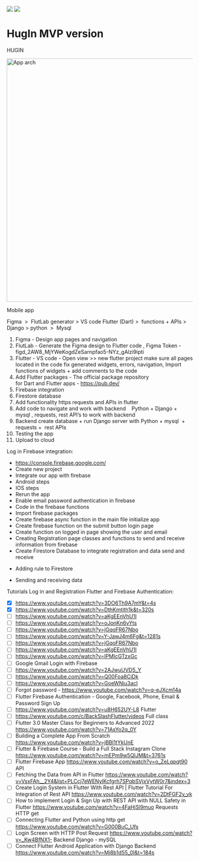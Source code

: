 ![](https://img.shields.io/badge/Flutter-blue.svg)
![](https://img.shields.io/badge/in_progress-yellow.svg)

# HugIn MVP version

HUGIN

<img width="658" alt="App arch" src="https://user-images.githubusercontent.com/52358947/200027393-0205289b-2e84-4d9a-9bf2-bdef3e6779f5.png">

Mobile app

Figma  >  FlutLab generator > VS code Flutter (Dart) >  functions + APIs >   Django > python  >  Mysql

1. Figma - Design app pages and navigation
2. FlutLab - Generate the Figma design to Flutter code , Figma Token - figd_2AW8_MjYWeKogdZeSarnpfao5-NYz_gAlzi9ipti
3. Flutter - VS code - Open view >> new flutter project make sure all pages located in the code fix generated widgets, errors, navigation, Import functions of widgets + add comments to the code
4. Add Flutter packages - The official package repository for Dart and Flutter apps - https://pub.dev/
5. Firebase integration
6. Firestore database
7. Add functionality https requests and APIs in flutter
8. Add code to navigate and work with backend    Python + Django + mysql , requests, rest API’s to work with backend
9. Backend create database + run Django server with Python + mysql  + requests +  rest APIs
10. Testing the app
11. Upload to cloud

Log in Firebase integration:

- https://console.firebase.google.com/
- Create new project
- Integrate our app with firebase
- Android steps
- IOS steps
- Rerun the app
- Enable email password authentication in firebase
- Code in the firebase functions
- Import firebase packages
- Create firebase async function in the main file initialize app
- Create firebase function on the submit button login page
- Create function on logged in page showing the user and email
- Creating Registration page classes and functions to send and receive information from firebase
- Create Firestore Database to integrate registration and data send and receive

* Adding rule to Firestore

- Sending and receiving data

Tutorials
Log in and Registration Flutter and Firebase Authentication:

- [x] https://www.youtube.com/watch?v=3DO6Th9A7mY&t=4s
- [x] https://www.youtube.com/watch?v=DthKmtjth1k&t=320s
- [ ] https://www.youtube.com/watch?v=aKgEEnVhU1I
- [ ] https://www.youtube.com/watch?v=oJonKn6vYts
- [ ] https://www.youtube.com/watch?v=jGqoFR67Nbo
- [ ] https://www.youtube.com/watch?v=Y-JawJ4m6Fg&t=1281s
- [ ] https://www.youtube.com/watch?v=jGqoFR67Nbo
- [ ] https://www.youtube.com/watch?v=aKgEEnVhU1I
- [ ] https://www.youtube.com/watch?v=IPMIcGTzxGc
- [ ] Google Gmail Login with Firebase
- [ ] https://www.youtube.com/watch?v=2AJwuUVD5_Y
- [ ] https://www.youtube.com/watch?v=Q00Foa8CiDk
- [ ] https://www.youtube.com/watch?v=GoeWNiu3acI
- [ ] Forgot password - https://www.youtube.com/watch?v=q-eJXcm14a
- [ ] Flutter Firebase Authentication - Google, Facebook, Phone, Email & Password Sign Up
- [ ] https://www.youtube.com/watch?v=u8H652UY-L8
      Flutter
- [ ] https://www.youtube.com/c/BackSlashFlutter/videos
      Full class
- [ ] Flutter 3.0 Master Class for Beginners to Advanced 2022 https://www.youtube.com/watch?v=71AsYo2q_0Y
- [ ] Building a Complete App From Scratch https://www.youtube.com/watch?v=jBBl1tYkUnE
- [ ] Flutter & Firebase Course - Build a Full Stack Instagram Clone https://www.youtube.com/watch?v=mEPm9w5QlJM&t=3761s
- [ ] Flutter Firebase App https://www.youtube.com/watch?v=o_ZeLqpqt90
      API
- [ ] Fetching the Data from API in Flutter https://www.youtube.com/watch?v=VsxFAh__2Y4&list=PLCcj7eWENylKcfgrh7SPqbSVjxVytW0r7&index=3
- [ ] Create Login System in Flutter With Rest API | Flutter Tutorial For Integration of Rest API https://www.youtube.com/watch?v=2DtFGF2v_vk
- [ ] How to implement Login & Sign Up with REST API with NULL Safety in Flutter https://www.youtube.com/watch?v=4FaHjSl9muo
      Requests HTTP get
- [ ] Connecting Flutter and Python using http get https://www.youtube.com/watch?v=G000BuC_Ufs
- [ ] Login Screen with HTTP Post Request https://www.youtube.com/watch?v=_Kw4BfNX1-
      Backend Django - mySQL
- [ ] Connect Flutter Android Application with Django Backend https://www.youtube.com/watch?v=Mj8b1d55_0I&t=184s
